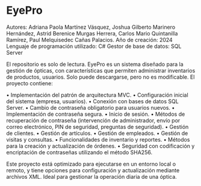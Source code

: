 # EyePro
Autores: Adriana Paola Martínez Vásquez, Joshua Gilberto Marinero Hernández, Astrid Berenice Murgas Herrera, Carlos Mario Quintanilla Ramírez, Paul Melquisedec Cañas Palacios.
Año de creación: 2024
Lenguaje de programación utilizado: C#
Gestor de base de datos: SQL Server

El repositorio es solo de lectura. EyePro es un sistema diseñado para la gestión de ópticas, con características que permiten administrar inventarios de productos, usuarios. Solo puede descargarse, pero no es modificable. El proyecto contiene:

•	Implementación del patrón de arquitectura MVC.
•	Configuración inicial del sistema (empresa, usuarios).
•	Conexión con bases de datos SQL Server.
•	Cambio de contraseña obligatorio para usuarios nuevos.
•	Implementación de contraseña segura.
•	Inicio de sesión.
•	Métodos de recuperación de contraseña (intervención de administrador, envío por correo electrónico, PIN de seguridad, preguntas de seguridad).
•	Gestión de clientes.
•	Gestión de artículos.
•	Gestión de empleados.
•	Gestión de visitas y consultas.
•	Funcionalidades de inventario y reportes.
•	Métodos para la creación y actualización de órdenes.
•	Seguridad con codificación y encriptación de contraseñas utilizando el método SHA256.

Este proyecto está optimizado para ejecutarse en un entorno local o remoto, y tiene opciones para configuración y actualización mediante archivos XML. Ideal para gestionar la operación diaria de una óptica.
